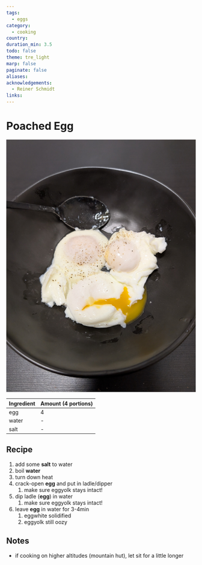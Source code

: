 ```yaml
---
tags:
  - eggs
category:
  - cooking
country: 
duration_min: 3.5
todo: false
theme: tre_light
marp: false
paginate: false
aliases: 
acknowledgements:
  - Reiner Schmidt
links:
---
```


# Poached Egg

![300](../gfx/PXL_20250513_085158834.jpg)

|Ingredient|Amount (4 portions)|
| :- | :- |
|egg|4|
|water|-|
|salt|-|

## Recipe
1. add some **salt** to water
2. boil **water**
3. turn down heat
4. crack-open **egg** and put in ladle/dipper
    1. make sure eggyolk stays intact!
5. dip ladle (**egg**) in water
    1. make sure eggyolk stays intact!
6. leave **egg** in water for 3-4min
    1. eggwhite solidified
    2. eggyolk still oozy


## Notes
* if cooking on higher altitudes (mountain hut), let sit for a little longer
